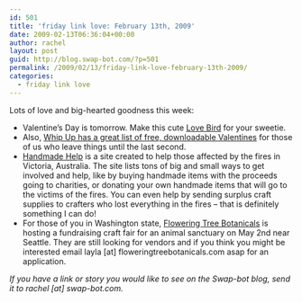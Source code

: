 ```yaml
---
id: 501
title: 'friday link love: February 13th, 2009'
date: 2009-02-13T06:36:04+00:00
author: rachel
layout: post
guid: http://blog.swap-bot.com/?p=501
permalink: /2009/02/13/friday-link-love-february-13th-2009/
categories:
  - friday link love
---
```

Lots of love and big-hearted goodness this week:

  * Valentine&#8217;s Day is tomorrow. Make this cute [Love Bird](http://mollychicken.blogs.com/my_weblog/2009/02/4th-attempt.html) for your sweetie.
  * Also, [Whip Up has a great list of free, downloadable Valentines](http://whipup.net/2009/02/12/valentines-downloads/) for those of us who leave things until the last second.
  * [Handmade Help](http://handmadehelpsout.blogspot.com/search/label/Auction) is a site created to help those affected by the fires in Victoria, Australia. The site lists tons of big and small ways to get involved and help, like by buying handmade items with the proceeds going to charities, or donating your own handmade items that will go to the victims of the fires. You can even help by sending surplus craft supplies to crafters who lost everything in the fires &#8211; that is definitely something I can do!
  * For those of you in Washington state, [Flowering Tree Botanicals](http://www.etsy.com/shop.php?user_id=3293) is hosting a fundraising craft fair for an animal sanctuary on May 2nd near Seattle. They are still looking for vendors and if you think you might be interested email layla [at] floweringtreebotanicals.com asap for an application.

_If you have a link or story you would like to see on the Swap-bot blog, send it to rachel [at] swap-bot.com._